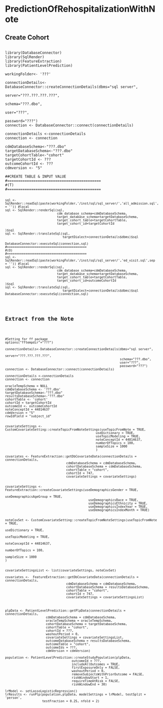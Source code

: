 # PredictionOfRehospitalizationWithNote

## Create Cohort
<pre><code>
library(DatabaseConnector)
library(SqlRender)
library(FeatureExtraction)
library(PatientLevelPrediction)

workingFolder<- '???'

connectionDetails<-DatabaseConnector::createConnectionDetails(dbms="sql server",
                                                              server="???.???.???.???",
                                                              schema="???.dbo",
                                                              user="???",
                                                              password="???")
connection <- DatabaseConnector::connect(connectionDetails)

connectionDetails <-connectionDetails
connection <- connection

cdmDatabaseSchema<-"???.dbo"
targetDatabaseSchema<-"???.dbo"
targetCohortTable<-"cohort"
targetCohortId <- ???
outcomeCohortId <- ???
cdmversion <- "5"

##CREATE TABLE & INPUT VALUE
#===========================================
#(T)
#===========================================
<pre><code>
sql <- SqlRender::readSql(paste(workingFolder,'/inst/sql/sql_server/','all_admission.sql',sep = '')) #local
sql <- SqlRender::renderSql(sql,
                            cdm_database_schema=cdmDatabaseSchema,
                            target_database_schema=targetDatabaseSchema,
                            target_cohort_table=targetCohortTable,
                            target_cohort_id=targetCohortId

)$sql
sql <- SqlRender::translateSql(sql,
                               targetDialect=connectionDetails$dbms)$sql

DatabaseConnector::executeSql(connection,sql)
#===========================================
#(O)
#===========================================
sql <- SqlRender::readSql(paste(workingFolder,'/inst/sql/sql_server/','ed_visit.sql',sep = '')) #local
sql <- SqlRender::renderSql(sql,
                            cdm_database_schema=cdmDatabaseSchema,
                            target_database_schema=targetDatabaseSchema,
                            target_cohort_table=targetCohortTable,
                            target_cohort_id=outcomeCohortId
)$sql
sql <- SqlRender::translateSql(sql,
                               targetDialect=connectionDetails$dbms)$sql
DatabaseConnector::executeSql(connection,sql)
</code></pre>


## Extract from the Note

<pre><code>
#Setting for ff package
options("fftempdir"="???")

connectionDetails<-DatabaseConnector::createConnectionDetails(dbms="sql server",
                                                              server="???.???.???.???",
                                                              schema="???.dbo",
                                                              user="???",
                                                              password="???")
connection <- DatabaseConnector::connect(connectionDetails)

connectionDetails <-connectionDetails
connection <- connection

oracleTempSchema = NULL
cdmDatabaseSchema <- '???.dbo'
targetDatabaseSchema<-"???.dbo"
resultsDatabaseSchema<-"???.dbo"
cohortTable <- 'cohort'
cohortId = targetCohortId
outcomeId <- outcomeCohortId
noteConceptId = 44814637
cdmVersion = "5"
rowIdField = "subject_id"


covariateSettings <- CustomCovariateSetting::createTopicFromNoteSettings(useTopicFromNote = TRUE,
                                                 useDictionary = TRUE,
                                                 useTopicModeling = TRUE,
                                                 noteConceptId = 44814637,
                                                 numberOfTopics = 100,
                                                 sampleSize = 1000
                                                 )

covariates <- FeatureExtraction::getDbCovariateData(connectionDetails = connectionDetails,
                                 cdmDatabaseSchema = cdmDatabaseSchema,
                                 cohortDatabaseSchema = cdmDatabaseSchema,
                                 cohortTable = "cohort",
                                 cohortId = 747,
                                 covariateSettings = covariateSettings)


covariateSettings <- FeatureExtraction::createCovariateSettings(useDemographicsGender = TRUE,
                                                                useDemographicsAgeGroup = TRUE,
                                             useDemographicsRace = TRUE,
                                             useDemographicsEthnicity = TRUE,
                                             useDemographicsIndexYear = TRUE,
                                             useDemographicsIndexMonth = TRUE)


noteCovSet <- CustomCovariateSetting::createTopicFromNoteSettings(useTopicFromNote = TRUE,
                                                                         useDictionary = TRUE,
                                                                         useTopicModeling = TRUE,
                                                                         noteConceptId = 44814637,
                                                                         numberOfTopics = 100,
                                                                         sampleSize = 1000
)


covariateSettingsList <- list(covariateSettings, noteCovSet)

covariates <-  FeatureExtraction::getDbCovariateData(connectionDetails = connectionDetails,
                                 cdmDatabaseSchema = cdmDatabaseSchema,
                                 cohortDatabaseSchema = resultsDatabaseSchema,
                                 cohortTable = "cohort",
                                 cohortId = 747,
                                 covariateSettings = covariateSettingsList)



plpData <- PatientLevelPrediction::getPlpData(connectionDetails = connectionDetails,
                      cdmDatabaseSchema = cdmDatabaseSchema,
                      oracleTempSchema = oracleTempSchema,
                      cohortDatabaseSchema = targetDatabaseSchema,
                      cohortTable = "cohort",
                      cohortId = ???,
                      washoutPeriod = 0,
                      covariateSettings = covariateSettingsList,
                      outcomeDatabaseSchema = resultsDatabaseSchema,
                      outcomeTable = "cohort",
                      outcomeIds = ???,
                      cdmVersion = cdmVersion)

population <- PatientLevelPrediction::createStudyPopulation(plpData,
                                    outcomeId = ???,
                                    includeAllOutcomes = TRUE,
                                    firstExposureOnly = FALSE,
                                    washoutPeriod = 0,
                                    removeSubjectsWithPriorOutcome = FALSE,
                                    riskWindowStart = 1,
                                    requireTimeAtRisk = FALSE,
                                    riskWindowEnd = 30)

lrModel <- setLassoLogisticRegression()
lrResults <- runPlp(population,plpData, modelSettings = lrModel, testSplit = 'person',
                    testFraction = 0.25, nfold = 2)
</code></pre>
